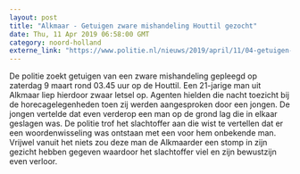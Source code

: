 ```yaml
---
layout: post
title: "Alkmaar - Getuigen zware mishandeling Houttil gezocht"
date: Thu, 11 Apr 2019 06:58:00 GMT
category: noord-holland
externe_link: "https://www.politie.nl/nieuws/2019/april/11/04-getuigen-zware-mishandeling-houttil-gezocht.html"
---
```


De politie zoekt getuigen van een zware mishandeling gepleegd op zaterdag 9 maart rond 03.45 uur op de Houttil. Een 21-jarige man uit Alkmaar liep hierdoor zwaar letsel op. 
Agenten hielden die nacht toezicht bij de horecagelegenheden toen zij werden aangesproken door een jongen. De jongen vertelde dat even verderop een man op de grond lag die in elkaar geslagen was. De politie trof het slachtoffer aan die wist te vertellen dat er een woordenwisseling was ontstaan met een voor hem onbekende man. Vrijwel vanuit het niets zou deze man de Alkmaarder een stomp in zijn gezicht hebben gegeven waardoor het slachtoffer viel en zijn bewustzijn even verloor.
